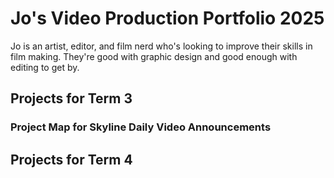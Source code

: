 # Jo's Video Production Portfolio 2025

Jo is an artist, editor, and film nerd who's looking to improve their skills in film making. They're good with graphic design and good enough with editing to get by.

## Projects for Term 3

### Project Map for Skyline Daily Video Announcements

## Projects for Term 4
